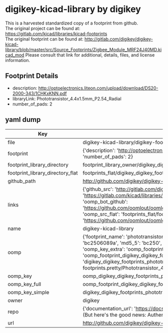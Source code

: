 # digikey-kicad-library by digikey  
This is a harvested standardized copy of a footprint from github.  
The original project can be found at:  
https://gitlab.com/kicad/libraries/kicad-footprints  
The original footprint can be found at:
http://gitlab.com/digikey/digikey-kicad-library/blob/master/src/Source_Footprints/Zigbee_Module_MRF24J40MD.kicad_mod
Please consult that link for additional, details, files, and license information.  
## Footprint Details
* description: http://optoelectronics.liteon.com/upload/download/DS20-2000-343/1CHKxKNN.pdf  
* libraryLink: Phototransistor_4.4x1.5mm_P2.54_Radial  
* number_of_pads: 2  
## yaml dump  
| Key | Value |  
| --- | --- |  
| file | digikey-kicad-library/digikey-footprints.pretty/Phototransistor_4.4x1.5mm_P2.54_Radial.kicad_mod |  
| footprint | {'description': 'http://optoelectronics.liteon.com/upload/download/DS20-2000-343/1CHKxKNN.pdf', 'libraryLink': 'Phototransistor_4.4x1.5mm_P2.54_Radial', 'number_of_pads': 2} |  
| footprint_library_directory | footprint_library_owner/digikey_digikey-kicad-library |  
| footprint_library_directory_flat | footprints_flat/digikey_digikey_footprints_phototransistor_4_4x1_5mm_p2_54_radial/working |  
| github_path | http://github.com/digikey/digikey-kicad-library/blob/master/digikey-footprints.pretty/Phototransistor_4.4x1.5mm_P2.54_Radial.kicad_mod |  
| links | {'github_src': 'http://gitlab.com/digikey/digikey-kicad-library/blob/master/src/Source_Footprints/Zigbee_Module_MRF24J40MD.kicad_mod', 'github_src_repo': 'https://gitlab.com/kicad/libraries/kicad-footprints', 'oomp_bot': 'footprints/digikey_digikey_footprints_phototransistor_4_4x1_5mm_p2_54_radial/working', 'oomp_bot_github': 'https://github.com/oomlout/oomlout_oomp_footprint_bot/tree/main/footprints/digikey_digikey_footprints_phototransistor_4_4x1_5mm_p2_54_radial/working', 'oomp_src_flat': 'footprints_flat/footprints_flat/digikey_digikey_footprints_phototransistor_4_4x1_5mm_p2_54_radial/working', 'oomp_src_flat_github': 'https://github.com/oomlout/oomlout_oomp_footprint_src/tree/main/footprints_flat/digikey_digikey_footprints_phototransistor_4_4x1_5mm_p2_54_radial/working'} |  
| name | digikey-kicad-library |  
| oomp | {'footprint_name': 'phototransistor_4_4x1_5mm_p2_54_radial', 'library_name': 'digikey_footprints', 'md5': 'bc2506089af7080112fea52012c8e556', 'md5_10': 'bc2506089a', 'md5_5': 'bc250', 'md5_6': 'bc2506', 'oomp_key': 'oomp_digikey_digikey_footprints_phototransistor_4_4x1_5mm_p2_54_radial', 'oomp_key_extra': 'oomp_footprint_digikey_digikey_footprints_phototransistor_4_4x1_5mm_p2_54_radial', 'oomp_key_full': 'oomp_footprint_digikey_digikey_footprints_phototransistor_4_4x1_5mm_p2_54_radial_bc2506', 'oomp_key_simple': 'digikey_digikey_footprints_phototransistor_4_4x1_5mm_p2_54_radial', 'original_filename': 'digikey-kicad-library/digikey-footprints.pretty/Phototransistor_4.4x1.5mm_P2.54_Radial.kicad_mod', 'owner_name': 'digikey'} |  
| oomp_key | oomp_digikey_digikey_footprints_phototransistor_4_4x1_5mm_p2_54_radial |  
| oomp_key_full | oomp_footprint_digikey_digikey_footprints_phototransistor_4_4x1_5mm_p2_54_radial |  
| oomp_key_simple | digikey_digikey_footprints_phototransistor_4_4x1_5mm_p2_54_radial |  
| owner | digikey |  
| repo | {'documentation_url': 'https://docs.github.com/rest/overview/resources-in-the-rest-api#rate-limiting', 'message': "API rate limit exceeded for 84.66.173.59. (But here's the good news: Authenticated requests get a higher rate limit. Check out the documentation for more details.)"} |  
| url | http://github.com/digikey/digikey-kicad-library |  

